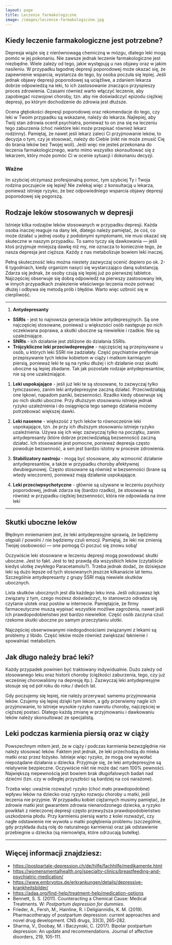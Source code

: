 ```yaml
---
layout: page
title: Leczenie farmakologiczne
image: /images/leczenie-farmakologiczne.jpg
---
```


## Kiedy leczenie farmakologiczne jest potrzebne? 

Depresja wiąże się z nierównowagą chemiczną w mózgu, dlatego leki mogą pomóc w jej pokonaniu. Nie zawsze jednak leczenie farmakologiczne jest niezbędne. Wiele zależy od tego, jakie występują u nas objawy oraz w jakim nasileniu. W przypadku łagodnej depresji poporodowej może okazać się, że zapewnienie wsparcia, wystarcza do tego, by osoba poczuła się lepiej. Jeśli jednak objawy depresji poporodowej są uciążliwe, a zdaniem lekarza dobrze odpowiedzą na leki, to ich zastosowanie znacząco przyspieszy proces zdrowienia. Czasami również warto włączyć leczenie, aby zapobiegać rozwojowi choroby, tzn. aby nie doświadczyć epizodu ciężkiej depresji, po którym dochodzenie do zdrowia jest dłuższe.

Ocena głębokości depresji poporodowej oraz rekomendacje do tego, czy leki w Twoim przypadku są wskazane, należy do lekarza. Najlepiej, aby Twój stan zdrowia ocenił psychiatra, ponieważ to on zna się na leczeniu tego zaburzenia (choć niektóre leki może przepisać również lekarz rodzinny). Pamiętaj, że nawet jeśli lekarz zaleci Ci przyjmowanie leków, to decyzja o tym, czy je stosować, należy do Ciebie (nikt nie może zmusić Cię do brania leków bez Twojej woli). Jeśli więc nie jesteś przekonana do leczenia farmakologicznego, warto mimo wszystko skonsultować się z lekarzem, który może pomóc Ci w ocenie sytuacji i dokonaniu decyzji.
<div class="box">
<h3>Ważne</h3>
Im szybciej otrzymasz profesjonalną pomoc, tym szybciej Ty i Twoja rodzina poczujecie się lepiej! Nie zwlekaj więc z konsultacją u lekarza, ponieważ istnieje ryzyko, że bez odpowiedniego wsparcia objawy depresji poporodowej się pogorszą.
</div>

## Rodzaje leków stosowanych w depresji

Istnieje kilka rodzajów leków stosowanych w przypadku depresji. Każda osoba inaczej reaguje na dany lek, dlatego należy pamiętać, że coś, co może działać u jednej osoby z podobnymi symptomami, nie musi okazać się skuteczne w naszym przypadku. To samo tyczy się dawkowania — jeśli ktoś przyjmuje mniejszą dawkę niż my, nie oznacza to koniecznie tego, że nasza depresja jest cięższa. Każdy z nas metabolizuje bowiem leki inaczej.

Pełną skuteczność leku można niestety zazwyczaj ocenić dopiero po ok. 2-6 tygodniach, kiedy organizm nasyci się wystarczająco daną substancją. Zdarza się jednak, że osoby czują się lepiej już po pierwszej tabletce. Najczęściej obserwuje się dobrą odpowiedź na pierwszy zastosowany lek, w innych przypadkach znalezienie właściwego leczenia może potrwać dłużej i odbywa się metodą prób i błędów. Warto więc uzbroić się w cierpliwość.

---

1. **Antydepresanty** 
 - **SSRIs** - jest to najnowsza generacja leków antydepresyjnych. Są one najczęściej stosowane, ponieważ u większości osób następuje po nich oczekiwana poprawa, a skutki uboczne są niewielkie i rzadkie. Nie są uzależniające.
 - **SNRIs** - ich działanie jest zbliżone do działania SSRIs. 
 - **Trójcykliczne leki przeciwdepresyjne** - najczęściej są przepisywane u osób, u których leki SSRI nie zadziałały. Część psychiatrów preferuje przepisywanie tych leków kobietom w ciąży i matkom karmiącym piersią, ponieważ leki te są na rynku dłużej i ich działanie oraz skutki uboczne są lepiej zbadane. Tak jak pozostałe rodzaje antydepresantów, nie są one uzależniające. 

1. **Leki uspokajające** - jeśli już leki te są stosowane, to zazwyczaj tylko tymczasowo, zanim leki antydepresyjne zaczną działać. Przeciwdziałają one lękowi, napadom paniki, bezsenności. Rzadko kiedy obserwuje się po nich skutki uboczne. Przy dłuższym stosowaniu istnieje jednak ryzyko uzależnienia i do osiągnięcia tego samego działania możemy potrzebować większej dawki.

1. **Leki nasenne** - większość z tych leków to równocześnie leki uspokajające, tzn. że przy ich dłuższym stosowaniu istnieje ryzyko uzależnienia. Używa się ich więc zazwyczaj tylko na początku, zanim antydepresanty (które dobrze przeciwdziałają bezsenności) zaczną działać. Ich stosowanie jest pomocne, ponieważ depresja często powoduje bezsenność, a sen jest bardzo istotny w procesie zdrowienia. 

1. **Stabilizatory nastroju** - mogą być stosowane, aby wzmocnić działanie antydepresantów, a także w przypadku choroby afektywnej dwubiegunowej. Często stosowane są również w bezsenności (brane są wtedy wieczorem), ponieważ mają działanie uspokajające.

1. **Leki przeciwpsychotyczne** - głównie są używane w leczeniu psychozy poporodowej, jednak zdarza się (bardzo rzadko), że stosowane są również w przypadku ciężkiej bezsenności, która nie odpowiada na inne leki

---

## Skutki uboczne leków
Błędnym mniemaniem jest, że leki antydepresyjne sprawią, że będziemy otępiali / powolni / nie będziemy czuli emocji. Pamiętaj, że leki nie zmienią Twojej osobowości — one pomogą Ci poczuć się znowu sobą!

Oczywiście leki stosowane w leczeniu depresji mogą powodować skutki uboczne. Jest to fakt. Jest to też prawdą dla wszystkich leków (czytaliście kiedyś ulotkę zwykłego Paracetamolu?). Trzeba jednak dodać, że dzisiejsze leki są dużo lepsze od tych stosowanych jeszcze kilkanaście lat temu. Szczególnie antydepresanty z grupy SSRI mają niewiele skutków ubocznych.

Lista skutków ubocznych jest dla każdego leku inna. Jeśli odczuwasz lęk związany z tym, czego możesz doświadczyć, to stanowczo odradza się czytanie ulotek oraz postów w internecie. Pamiętajcie, że firmy farmaceutyczne muszą wypisać wszystkie możliwe zagrożenia, nawet jeśli ich prawdopodobieństwo jest bardzo niewielkie. Część osób zaczyna czuć rzekome skutki uboczne po samym przeczytaniu ulotki.

Najczęściej obserwowanymi niedogodnościami związanymi z lekami są problemy z libido. Część leków może również zwiększać łaknienie i spowalniać metabolizm. 



## Jak długo należy brać leki?
Każdy przypadek powinien być traktowany indywidualnie. Dużo zależy od stosowanego leku oraz historii choroby (ciężkości zaburzenia, tego, czy już wcześniej chorowaliśmy na depresję itp.). Zazwyczaj leki antydepresyjne stosuje się od pół roku do roku / dwóch lat. 

Gdy poczujemy się lepiej, nie należy przerywać samemu przyjmowania leków. Czujemy się lepiej dzięki tym lekom, a gdy przerwiemy nagle ich przyjmowanie, to istnieje wysokie ryzyko nawrotu choroby, najczęściej w cięższej postaci. Dlatego każdą zmianę w przyjmowaniu i dawkowaniu leków należy skonsultować ze specjalistą.


## Leki podczas karmienia piersią oraz w ciąży
Powszechnym mitem jest, że w ciąży i podczas karmienia bezwzględnie nie należy stosować leków. Faktem jest jednak, że leki przechodzą do mleka matki oraz przez łożysko. Istnieje więc ryzyko, że mogą one wywołać niepożądane działania u dziecka. Przyjmuje się, że leki antydepresyjne są relatywnie bezpieczne. Oczywiście nikt nie może dać nam 100% pewności. Największą niepewnością jest bowiem brak długofalowych badań nad dziećmi (tzn. czy w odległej przyszłości są bardziej na coś narażone). 

Trzeba więc uważnie rozważyć ryzyko (choć mało prawdopodobne) wpływu leków na dziecko oraz ryzyko rozwoju choroby u matki, jeśli leczenia nie przyjmie. W przypadku kobiet ciężarnych musimy pamiętać, że zdrowie matki jest gwarantem zdrowia nienarodzonego dziecka, a ryzyko powikłań z nieleczonej depresji często przewyższa prawdopodobieństwo uszkodzenia płodu. Przy karmieniu piersią warto z kolei rozważyć, czy nagłe odstawienie nie wywoła u matki pogłębienia problemu (szczególnie, gdy przykłada dużą rolę do naturalnego karmienia)  oraz jak odstawienie przebiegnie u dziecka (są niemowlęta, które odrzucają butelkę).

---

## Więcej informacji znajdziesz:

- <https://postpartale-depression.ch/de/hilfe/fachhilfe/medikamente.html>
- <https://womensmentalhealth.org/specialty-clinics/breastfeeding-and-psychiatric-medication/>
- <https://www.embryotox.de/erkrankungen/details/depressive-krankheitsbilder/>
- <https://adaa.org/find-help/treatment-help/medication-options>
- Bennett, S. S. (2011). Counteracting a Chemical Cause: Medical Treatments. W: *Postpartum depression for dummies*.
- Frieder, A., Fersh, M., Hainline, R. i Deligiannidis, K. M. (2019). Pharmacotherapy of postpartum depression: current approaches and novel drug development. CNS drugs, 33(3), 265-282. 
- Sharma, V., Doobay, M. i Baczynski, C. (2017). Bipolar postpartum depression: An update and recommendations. Journal of affective disorders, 219, 105-111.

